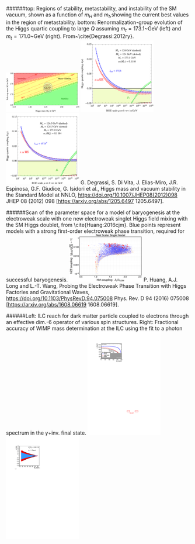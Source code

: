 
 
 ######top: Regions of stability, metastability, and instability of the SM vacuum, shown as a function of $m_H$ and $m_t$,showing the current best values in the region of metastability. bottom: Renormalization-group evolution of the Higgs quartic coupling to large $Q$ assuming $m_t = 173.1$~GeV (left) and $m_t = 171.0$~GeV (right). From~\cite{Degrassi:2012ry}. 
[<img src="figures/deadoraliveG2012.png" width="200" />](figures/deadoraliveG2012.pdf) 
[<img src="figures/runeff.png" width="200" />](figures/runeff.pdf) 
[<img src="figures/runeff2.png" width="200" />](figures/runeff2.pdf) 
G. Degrassi, S. Di Vita, J. Elias-Miro, J.R. Espinosa, G.F. Giudice, G. Isidori et al., Higgs mass and vacuum stability in the Standard Model at NNLO, https://doi.org/10.1007/JHEP08(2012)098 JHEP   08 (2012) 098 [https://arxiv.org/abs/1205.6497  1205.6497].  



 
 ######Scan of the parameter space for a model of baryogenesis at the electroweak scale with one new electroweak singlet Higgs field mixing with the SM Higgs doublet, from \cite{Huang:2016cjm}. Blue points represent models with a strong first-order electroweak phase transition, required for successful baryogenesis.
[<img src="figures/Huang-2.png" width="200" />](figures/Huang-2.pdf) 
P. Huang, A.J. Long and L.-T. Wang, Probing the Electroweak Phase Transition with Higgs Factories and Gravitational Waves, https://doi.org/10.1103/PhysRevD.94.075008 Phys. Rev. D   94 (2016) 075008 [https://arxiv.org/abs/1608.06619  1608.06619].  



 
 ######Left: ILC reach for dark matter particle coupled to electrons through an effective dim.-6 operator of various spin structures. Right: Fractional accuracy of WIMP mass determination at the ILC using the fit to a photon spectrum in the $\gamma+$inv. final state.
[<img src="figures/ILC_WIMP_EFT_Reach.png" width="200" />](figures/ILC_WIMP_EFT_Reach.pdf) 
[<img src="figures/ILC_WIMP_Mass.png" width="200" />](figures/ILC_WIMP_Mass.pdf) 


